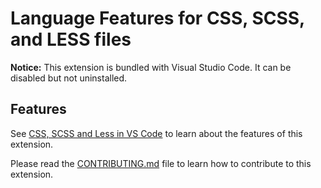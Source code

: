 # Language Features for CSS, SCSS, and LESS files

**Notice:** This extension is bundled with Visual Studio Code. It can be disabled but not uninstalled.

## Features

See [CSS, SCSS and Less in VS Code](https://code.visualstudio.com/docs/languages/css) to learn about the features of this extension.

Please read the [CONTRIBUTING.md](https://github.com/microsoft/vscode/blob/master/extensions/css-language-features/CONTRIBUTING.md) file to learn how to contribute to this extension.
